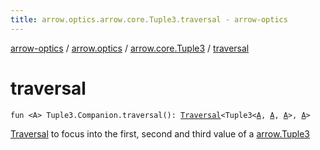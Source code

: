 ```yaml
---
title: arrow.optics.arrow.core.Tuple3.traversal - arrow-optics
---
```


[arrow-optics](../../index.html) / [arrow.optics](../index.html) / [arrow.core.Tuple3](index.html) / [traversal](./traversal.html)

# traversal

`fun <A> Tuple3.Companion.traversal(): `[`Traversal`](../-traversal.html)`<Tuple3<`[`A`](traversal.html#A)`, `[`A`](traversal.html#A)`, `[`A`](traversal.html#A)`>, `[`A`](traversal.html#A)`>`

[Traversal](../-traversal.html) to focus into the first, second and third value of a [arrow.Tuple3](#)


